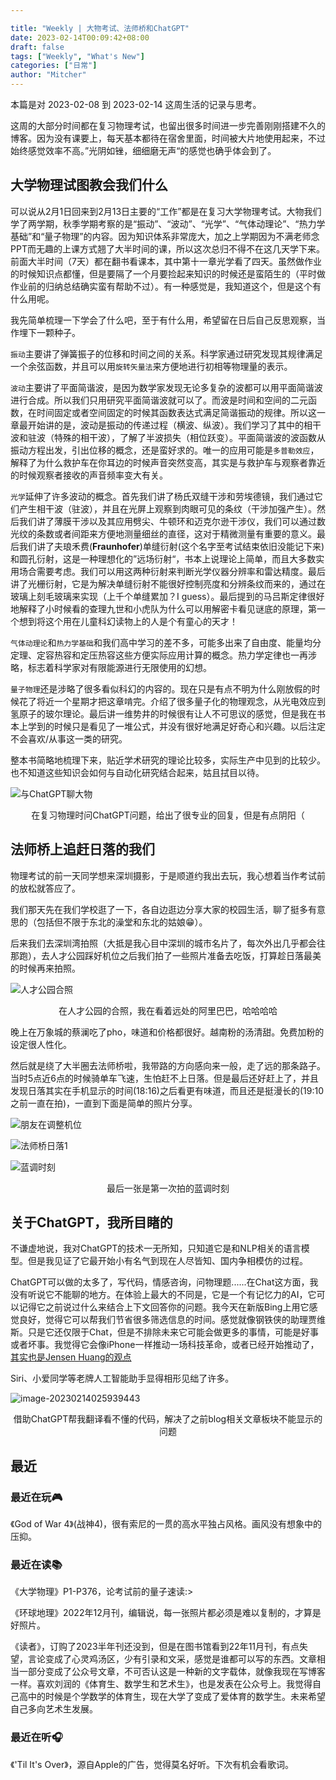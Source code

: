 ```yaml
---

title: "Weekly | 大物考试、法师桥和ChatGPT"
date: 2023-02-14T00:09:42+08:00
draft: false
tags: ["Weekly", "What's New"]
categories: ["日常"]
author: "Mitcher"
---
```


本篇是对 2023-02-08 到 2023-02-14 这周生活的记录与思考。

<!--more-->

这周的大部分时间都在复习物理考试，也留出很多时间进一步完善刚刚搭建不久的博客。因为没有课要上，每天基本都待在宿舍里面，时间被大片地使用起来，不过始终感觉效率不高。”光阴如锉，细细磨无声“的感觉也确乎体会到了。

## 大学物理试图教会我们什么

可以说从2月1日回来到2月13日主要的“工作”都是在复习大学物理考试。大物我们学了两学期，秋季学期考察的是“振动”、“波动”、“光学”、“气体动理论”、“热力学基础”和“量子物理”的内容。因为知识体系非常庞大，加之上学期因为不满老师念PPT而无趣的上课方式翘了大半时间的课，所以这次总归不得不在这几天学下来。前面大半时间（7天）都在翻书看课本，其中第十一章光学看了四天。虽然做作业的时候知识点都懂，但是要隔了一个月要捡起来知识的时候还是蛮陌生的（平时做作业前的归纳总结确实蛮有帮助不过）。有一种感觉是，我知道这个，但是这个有什么用呢。

我先简单梳理一下学会了什么吧，至于有什么用，希望留在日后自己反思观察，当作埋下一颗种子。

`振动`主要讲了弹簧振子的位移和时间之间的关系。科学家通过研究发现其规律满足一个余弦函数，并且可以用`旋转矢量法`来方便地进行初相等物理量的表示。

`波动`主要讲了平面简谐波，是因为数学家发现无论多复杂的波都可以用平面简谐波进行合成。所以我们只用研究平面简谐波就可以了。而波是时间和空间的二元函数，在时间固定或者空间固定的时候其函数表达式满足简谐振动的规律。所以这一章最开始讲的是，波动是振动的传递过程（横波、纵波）。我们学习了其中的相干波和驻波（特殊的相干波），了解了半波损失（相位跃变）。平面简谐波的波函数从振动方程出发，引出位移的概念，还是蛮好求的。唯一的应用可能是`多普勒效应`，解释了为什么救护车在你耳边的时候声音突然变高，其实是与救护车与观察者靠近的时候观察者接收的声音频率变大有关。

`光学`延伸了许多波动的概念。首先我们讲了杨氏双缝干涉和劳埃德镜，我们通过它们产生相干波（驻波），并且在光屏上观察到肉眼可见的条纹（干涉加强产生）。然后我们讲了薄膜干涉以及其应用劈尖、牛顿环和迈克尔逊干涉仪，我们可以通过数光纹的条数或者间距来方便地测量细丝的直径，这对于精微测量有重要的意义。最后我们讲了夫琅禾费(**Fraunhofer**)单缝衍射(这个名字至考试结束依旧没能记下来)和圆孔衍射，这是一种理想化的”远场衍射“，书本上说理论上简单，而且大多数实用场合需要考虑。我们可以用这两种衍射来判断光学仪器分辨率和雷达精度。最后讲了光栅衍射，它是为解决单缝衍射不能很好控制亮度和分辨条纹而来的，通过在玻璃上刻毛玻璃来实现（上千个单缝累加？I guess）。最后提到的马吕斯定律很好地解释了小时候看的查理九世和小虎队为什么可以用解密卡看见谜底的原理，第一个想到将这个用在儿童科幻读物上的人是个有童心的天才！

`气体动理论`和`热力学基础`和我们高中学习的差不多，可能多出来了自由度、能量均分定理、定容热容和定压热容这些方便实际应用计算的概念。热力学定律也一再涉略，标志着科学家对有限能源进行无限使用的幻想。

`量子物理`还是涉略了很多看似科幻的内容的。现在只是有点不明为什么刚放假的时候花了将近一个星期才把这章啃完。介绍了很多量子化的物理观念，从光电效应到氢原子的玻尔理论。最后讲一维势井的时候很有让人不可思议的感觉，但是我在书本上学到的时候只是看见了一堆公式，并没有很好地满足好奇心和兴趣。以后注定不会喜欢/从事这一类的研究。

整本书简略地梳理下来，贴近学术研究的理论比较多，实际生产中见到的比较少。也不知道这些知识会如何与自动化研究结合起来，姑且拭目以待。

![与ChatGPT聊大物](https://mitcher-1316637614.cos.ap-nanjing.myqcloud.com/test/6a7b1eb69572fe95740d318ded78b69.png)

<center>在复习物理时问ChatGPT问题，给出了很专业的回复，但是有点阴阳（</center>

## 法师桥上追赶日落的我们

物理考试的前一天同学想来深圳摄影，于是顺道约我出去玩，我心想着当作考试前的放松就答应了。

我们那天先在我们学校逛了一下，各自边逛边分享大家的校园生活，聊了挺多有意思的（包括但不限于东北的澡堂和东北的姑娘😁）。

后来我们去深圳湾拍照（大抵是我心目中深圳的城市名片了，每次外出几乎都会往那跑），去人才公园踩好机位之后我们拍了一些照片准备去吃饭，打算趁日落最美的时候再来拍照。

![人才公园合照](https://mitcher-1316637614.cos.ap-nanjing.myqcloud.com/test/c2b384394ee9950ef3b8acb647b49a6.jpg)

<center>在人才公园的合照，我在看着远处的阿里巴巴，哈哈哈哈</center>



晚上在万象城的蔡澜吃了pho，味道和价格都很好。越南粉的汤清甜。免费加粉的设定很人性化。

然后就是绕了大半圈去法师桥啦，我带路的方向感向来一般，走了远的那条路子。当时5点近6点的时候骑单车飞速，生怕赶不上日落。但是最后还好赶上了，并且发现日落其实在手机显示的时间(18:16)之后看更有味道，而且还是挺漫长的(19:10之前一直在拍)，一直到下面是简单的照片分享。

![朋友在调整机位](https://mitcher-1316637614.cos.ap-nanjing.myqcloud.com/test/96b564dda061dbce981788c6f987284.jpg)

![法师桥日落1](https://mitcher-1316637614.cos.ap-nanjing.myqcloud.com/test/78c40985becc3e705e505d4e1f2d3db.jpg)

![蓝调时刻](https://mitcher-1316637614.cos.ap-nanjing.myqcloud.com/test/3b81a4762b7b4f5e17196948b156bbb.jpg)

<center>最后一张是第一次拍的蓝调时刻</center>

## 关于ChatGPT，我所目睹的

不谦虚地说，我对ChatGPT的技术一无所知，只知道它是和NLP相关的语言模型。但是我见证了它最开始小有名气到现在人尽皆知、国内争相模仿的过程。

ChatGPT可以做的太多了，写代码，情感咨询，问物理题......在Chat这方面，我没有听说它不能聊的地方。在体验上最大的不同是，它是一个有记忆力的AI，它可以记得它之前说过什么来结合上下文回答你的问题。我今天在新版Bing上用它感觉良好，觉得它可以帮我们节省很多筛选信息的时间。感觉就像钢铁侠的助理贾维斯。只是它还仅限于Chat，但是不排除未来它可能会做更多的事情，可能是好事或者坏事。我觉得它会像iPhone一样推动一场科技革命，或者已经开始推动了，[其实也是Jensen Huang的观点](https://www.ithome.com/0/672/997.htm)

Siri、小爱同学等老牌人工智能助手显得相形见绌了许多。

![image-20230214025939443](https://mitcher-1316637614.cos.ap-nanjing.myqcloud.com/test/image-20230214025939443.png)

<center>借助ChatGPT帮我翻译看不懂的代码，解决了之前blog相关文章板块不能显示的问题</center>

## 最近

### 最近在玩🎮

《God of  War 4》(战神4)，很有索尼的一贯的高水平独占风格。画风没有想象中的压抑。

### 最近在读📚

《大学物理》P1-P376，论考试前的量子速读:>

《环球地理》2022年12月刊，编辑说，每一张照片都必须是难以复制的，才算是好照片。

《读者》，订购了2023半年刊还没到，但是在图书馆看到22年11月刊，有点失望，言论变成了心灵鸡汤区，少有引录和文采，感觉是谁都可以写的东西。文章相当一部分变成了公众号文章，不可否认这是一种新的文字载体，就像我现在写博客一样。喜欢刘润的《体育生、数学生和艺术生》，也是发表在公众号上。我觉得自己高中的时候是个学数学的体育生，现在大学了变成了爱体育的数学生。未来希望自己多向艺术生发展。

### 最近在听🎧

《'Til It's Over》，源自Apple的广告，觉得莫名好听。下次有机会看歌词。
